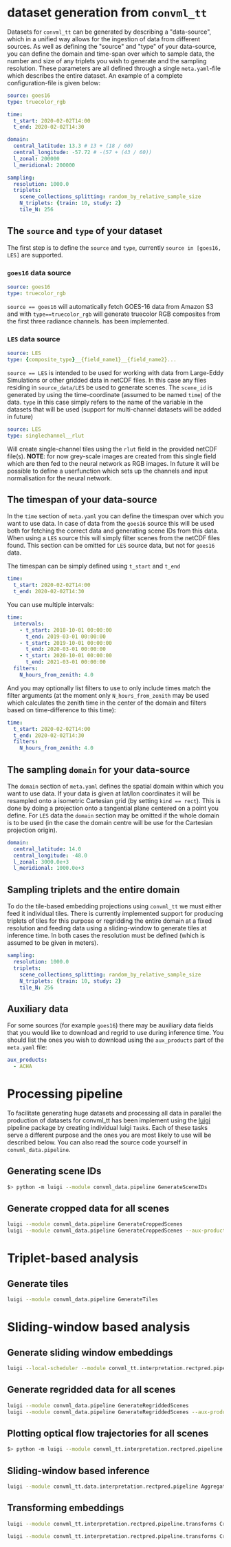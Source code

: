 # dataset generation from `convml_tt`

Datasets for `convml_tt` can be generated by describing a "data-source", which
in a unified way allows for the ingestion of data from different sources. As
well as defining the "source" and "type" of your data-source, you can define
the domain and time-span over which to sample data, the number and size of any
triplets you wish to generate and the sampling resolution. These parameters are
all defined through a single `meta.yaml`-file which describes the entire
dataset. An example of a complete configuration-file is given below:

```yaml
source: goes16
type: truecolor_rgb

time:
  t_start: 2020-02-02T14:00
  t_end: 2020-02-02T14:30

domain:
  central_latitude: 13.3 # 13 + (18 / 60)
  central_longitude: -57.72 # -(57 + (43 / 60))
  l_zonal: 200000
  l_meridional: 200000

sampling:
  resolution: 1000.0
  triplets:
    scene_collections_splitting: random_by_relative_sample_size
    N_triplets: {train: 10, study: 2}
    tile_N: 256
```

## The `source` and `type` of your dataset

The first step is to define the `source` and `type`, currently `source in
[goes16, LES]` are supported. 


### `goes16` data source

```yaml
source: goes16
type: truecolor_rgb
```

`source == goes16` will automatically fetch
GOES-16 data from Amazon S3 and with `type==truecolor_rgb` will generate
truecolor RGB composites from the first three radiance channels. has been
implemented.

### `LES` data source

```yaml
source: LES
type: {composite_type}__{field_name1}__{field_name2}...
```

`source == LES` is intended to be used for working with data from Large-Eddy
Simulations or other gridded data in netCDF files. In this case any files
residing in `source_data/LES` be used to generate scenes. The `scene_id` is
generated by using the time-coordinate (assumed to be named `time`) of the
data. `type` in this case simply refers to the name of the variable in the
datasets that will be used (support for multi-channel datasets will be added in
future)

```yaml
source: LES
type: singlechannel__rlut
```

Will create single-channel tiles using the `rlut` field in the provided netCDF
file(s). **NOTE**: for now grey-scale images are created from this single field
which are then fed to the neural network as RGB images. In future it will be
possible to define a userfunction which sets up the channels and input
normalisation for the neural network.


## The timespan of your data-source

In the `time` section of `meta.yaml` you can define the timespan over which you
want to use data. In case of data from the `goes16` source this will be used
both for fetching the correct data and generating scene IDs from this data.
When using a `LES` source this will simply filter scenes from the netCDF files
found. This section can be omitted for `LES` source data, but not for `goes16`
data.

The timespan can be simply defined using `t_start` and `t_end`

```yaml
time:
  t_start: 2020-02-02T14:00
  t_end: 2020-02-02T14:30
```

You can use multiple intervals:

```yaml
time:
  intervals:
    - t_start: 2018-10-01 00:00:00
      t_end: 2019-03-01 00:00:00
    - t_start: 2019-10-01 00:00:00
      t_end: 2020-03-01 00:00:00
    - t_start: 2020-10-01 00:00:00
      t_end: 2021-03-01 00:00:00
  filters:
    N_hours_from_zenith: 4.0
```

And you may optionally list filters to use to only include times match the
filter arguments (at the moment only `N_hours_from_zenith` may be used which
calculates the zenith time in the center of the domain and filters based on
time-difference to this time):

```yaml
time:
  t_start: 2020-02-02T14:00
  t_end: 2020-02-02T14:30
  filters:
    N_hours_from_zenith: 4.0
```


## The sampling `domain` for your data-source

The `domain` section of `meta.yaml` defines the spatial domain within which you
want to use data. If your data is given at lat/lon coordinates it will be
resampled onto a isometric Cartesian grid (by setting `kind == rect`). This is
done by doing a projection onto a tangential plane centered on a point you
define. For `LES` data the `domain` section may be omitted if the whole domain
is to be used (in the case the domain centre will be use for the Cartesian
projection origin).

```yaml
domain:
  central_latitude: 14.0
  central_longitude: -48.0
  l_zonal: 3000.0e+3
  l_meridional: 1000.0e+3
```


## Sampling triplets and the entire domain

To do the tile-based embedding projections using `convml_tt` we must either
feed it individual tiles. There is currently implemented support for producing
triplets of tiles for this purpose or regridding the entire domain at a fixed
resolution and feeding data using a sliding-window to
generate tiles at inference time. In both cases the resolution must be defined
(which is assumed to be given in meters).

```yaml
sampling:
  resolution: 1000.0
  triplets:
    scene_collections_splitting: random_by_relative_sample_size
    N_triplets: {train: 10, study: 2}
    tile_N: 256
```

## Auxiliary data

For some sources (for example `goes16`) there may be auxiliary data fields that
you would like to download and regrid to use during inference time. You should
list the ones you wish to download using the `aux_products` part of the
`meta.yaml` file:

```yaml
aux_products:
  - ACHA
```

# Processing pipeline

To facilitate generating huge datasets and processing all data in parallel the
production of datasets for convml_tt has been implement using the
[luigi](https://luigi.readthedocs.io/) pipeline package by creating individual
luigi `Task`s. Each of these tasks serve a different purpose and the ones you
are most likely to use will be described below. You can also read the source
code yourself in `convml_data.pipeline`.

## Generating scene IDs

```bash
$> python -m luigi --module convml_data.pipeline GenerateSceneIDs
```

## Generate cropped data for all scenes

```bash
luigi --module convml_data.pipeline GenerateCroppedScenes
luigi --module convml_data.pipeline GenerateCroppedScenes --aux-product ACHA
```

# Triplet-based analysis

## Generate tiles

```bash
luigi --module convml_data.pipeline GenerateTiles
```


# Sliding-window based analysis


## Generate sliding window embeddings

```bash
luigi --local-scheduler --module convml_tt.interpretation.rectpred.pipeline.data AggregateFullDatasetImagePredictionMapData --data-path . --step-size 30 --model-path ml-data/fixednorm-stage-2.torch.pkl
```

## Generate regridded data for all scenes

```bash
luigi --module convml_data.pipeline GenerateRegriddedScenes
luigi --module convml_data.pipeline GenerateRegriddedScenes --aux-product ACHA
```

## Plotting optical flow trajectories for all scenes

```bash
$> python -m luigi --module convml_tt.interpretation.rectpred.pipeline.flow PlotAllScenesWithScenePrefixTrajectories
```

## Sliding-window based inference

```bash
luigi --module convml_tt.data.interpretation.rectpred.pipeline AggregateFullDatasetImagePredictionMapData
```

## Transforming embeddings

```bash
luigi --module convml_tt.interpretation.rectpred.pipeline.transforms CreateAllPredictionMapsDataTransformed --embedding-model-path ml-data/fixednorm-stage-2.torch.pkl --step-size 30 --transform-type pca
```

```bash
luigi --module convml_tt.interpretation.rectpred.pipeline.transforms CreateAllPredictionMapsDataTransformed --embedding-model-path ml-data/fixednorm-stage-2.torch.pkl --step-size 30 --pretrained-transform-model pca_transform
```
